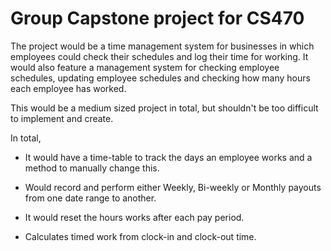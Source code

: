 # Group Capstone project for CS470
The project would be a time management system for businesses in which employees 
could check their schedules and log their time for working. It would also feature a management 
system for checking employee schedules, updating employee schedules and checking how many 
hours each employee has worked.

This would be a medium sized project in total, but shouldn't be too difficult to implement and create.

In total,

* It would have a time-table to track the days an employee works and a method to manually change this.

* Would record and perform either Weekly, Bi-weekly or Monthly payouts from one date range to another.

* It would reset the hours works after each pay period.

* Calculates timed work from clock-in and clock-out time.
